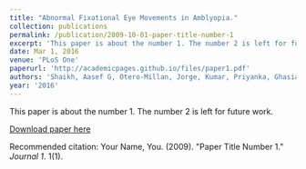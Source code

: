 ```yaml
---
title: "Abnormal Fixational Eye Movements in Amblyopia."
collection: publications
permalink: /publication/2009-10-01-paper-title-number-1
excerpt: 'This paper is about the number 1. The number 2 is left for future work.'
date: Mar 1, 2016
venue: 'PLoS One'
paperurl: 'http://academicpages.github.io/files/paper1.pdf'
authors: 'Shaikh, Aasef G, Otero-Millan, Jorge, Kumar, Priyanka, Ghasia, Fatema F'
year: '2016'
---
```

This paper is about the number 1. The number 2 is left for future work.

[Download paper here](http://academicpages.github.io/files/paper1.pdf)

Recommended citation: Your Name, You. (2009). "Paper Title Number 1." <i>Journal 1</i>. 1(1).
